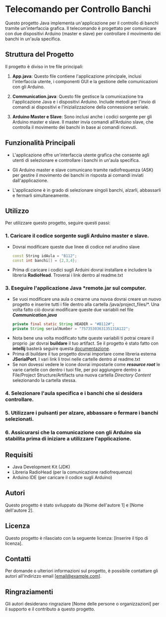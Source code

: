 # Telecomando per Controllo Banchi

Questo progetto Java implementa un'applicazione per il controllo di banchi tramite un'interfaccia grafica. Il telecomando è progettato per comunicare con due dispositivi Arduino (master e slave) per controllare il movimento dei banchi in un'aula specifica.

## Struttura del Progetto

Il progetto è diviso in tre file principali:

1. **App.java**: Questo file contiene l'applicazione principale, inclusi l'interfaccia utente, i componenti GUI e la gestione delle comunicazioni con gli Arduino.

2. **Communication.java**: Questo file gestisce la comunicazione tra l'applicazione Java e i dispositivi Arduino. Include metodi per l'invio di comandi ai dispositivi e l'inizializzazione della connessione seriale.

3. **Arduino Master e Slave**: Sono inclusi anche i codici sorgente per gli Arduino master e slave. Il master invia comandi all'Arduino slave, che controlla il movimento dei banchi in base ai comandi ricevuti.

## Funzionalità Principali

- L'applicazione offre un'interfaccia utente grafica che consente agli utenti di selezionare e controllare i banchi in un'aula specifica.

- Gli Arduino master e slave comunicano tramite radiofrequenza (ASK) per gestire il movimento dei banchi in risposta ai comandi inviati dall'applicazione.

- L'applicazione è in grado di selezionare singoli banchi, alzarli, abbassarli e fermarli simultaneamente.

## Utilizzo

Per utilizzare questo progetto, seguire questi passi:

### 1. Caricare il codice sorgente sugli Arduino master e slave.
- Dovrai modificare queste due linee di codice nel arudino slave
  ```c++
  const String idAula = "B112";
  const int banchi[] = {2,3,4};
  ```
- Prima di caricare i codici sugli Arduini dovrai installare e includere la libreria **RadioHead**. Troverai i link dentro al readme.txt
  
### 3. Eseguire l'applicazione Java ***remote.jar** sul computer.
- Se vuoi modificare una aula o crearne una nuvoa dovrai creare un nuovo progetto e inserire tutti i file dentro alla cartella /java/project_files/*. Una volta fatto ciò dovrai modificare queste due variabili nel file ***Communication.java***
  ```Java
  private final static String HEADER = "#B112#";
  private String serialNumber = "7573530363135131A122";
  ```
- Nota bene una volta modificato tutte queste variabili ti potrai creare il proprio .jar dovrai **buildare** il tuo artifact. Se il progetto è stato fatto con **intellij** basterà seguire questa [documentazione](https://www.jetbrains.com/help/idea/working-with-artifacts.html#deploy_artifact).
- Prima di buildare il tuo progetto dovrai importare come libreria esterna **JSerialPort**. I vari link li trovi nelle cartelle dentro al readme.txt
- Se non dovessi vedere le icone dovrai impostarle come ***resource root*** le varie cartelle con dentro i tuoi file, per poi aggiungere dentro a File/Project Structure/Artifacts una nuova cartella *Directory Content* selezionando la cartella stessa.

### 4. Selezionare l'aula specifica e i banchi che si desidera controllare.

### 5. Utilizzare i pulsanti per alzare, abbassare o fermare i banchi selezionati.

### 6. Assicurarsi che la comunicazione con gli Arduino sia stabilita prima di iniziare a utilizzare l'applicazione.

## Requisiti

- Java Development Kit (JDK)
- Libreria RadioHead (per la comunicazione radiofrequenza)
- Arduino IDE (per caricare il codice sugli Arduino)

## Autori

Questo progetto è stato sviluppato da [Nome dell'autore 1] e [Nome dell'autore 2].

## Licenza

Questo progetto è rilasciato con la seguente licenza: [Inserire il tipo di licenza].

## Contatti

Per domande o ulteriori informazioni sul progetto, è possibile contattare gli autori all'indirizzo email [email@example.com].

## Ringraziamenti

Gli autori desiderano ringraziare [Nome delle persone o organizzazioni] per il supporto e il contributo a questo progetto.

